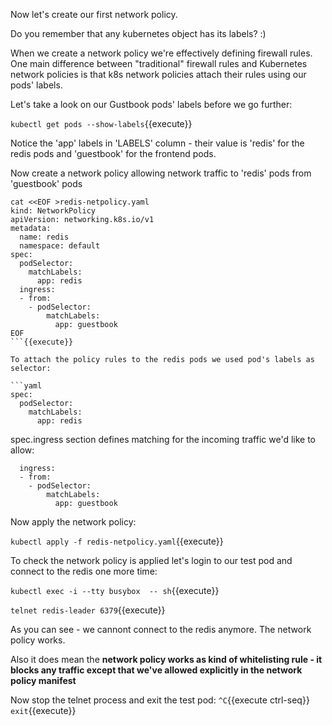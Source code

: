Now let's create our first network policy.

Do you remember that any kubernetes object has its labels? :)

When we create a network policy we're effectively defining firewall rules. One main difference between "traditional" firewall rules and Kubernetes network policies is that k8s network policies attach their rules using our pods' labels.

Let's take a look on our Gustbook pods' labels before we go further:

`kubectl get pods --show-labels`{{execute}}

Notice the 'app' labels in 'LABELS' column - their value is 'redis' for the redis pods and
'guestbook' for the frontend pods.

Now create a network policy allowing network traffic to 'redis' pods from 'guestbook' pods

```
cat <<EOF >redis-netpolicy.yaml
kind: NetworkPolicy
apiVersion: networking.k8s.io/v1
metadata:
  name: redis
  namespace: default
spec:
  podSelector:
    matchLabels:
      app: redis
  ingress:
  - from:
    - podSelector:
        matchLabels:
          app: guestbook
EOF
```{{execute}}

To attach the policy rules to the redis pods we used pod's labels as selector:

```yaml
spec:
  podSelector:
    matchLabels:
      app: redis
```

spec.ingress section defines matching for the incoming traffic we'd like to allow:
```
  ingress:
  - from:
    - podSelector:
        matchLabels:
          app: guestbook
```

Now apply the network policy:

`kubectl apply -f redis-netpolicy.yaml`{{execute}}

To check the network policy is applied let's login to our test pod and connect to the redis one more time:

`kubectl exec -i --tty busybox  -- sh`{{execute}}

`telnet redis-leader 6379`{{execute}}

As you can see - we cannont connect to the redis anymore. The network policy
works.

Also it does mean the **network policy works as kind of whitelisting rule - it
blocks any traffic except that we've allowed explicitly in the network policy manifest**

Now stop the telnet process and exit the test pod:
`^C`{{execute ctrl-seq}}
`exit`{{execute}}
